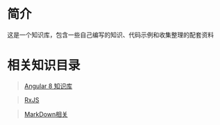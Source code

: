# 简介
这是一个知识库，包含一些自己编写的知识、代码示例和收集整理的配套资料

# 相关知识目录

> [Angular 8 知识库](../Angular8/docs/Readme.md)

> [RxJS](../RxJS/docs/Readme.md)

> [MarkDown相关](../Markdown/docs/readme.md) 


